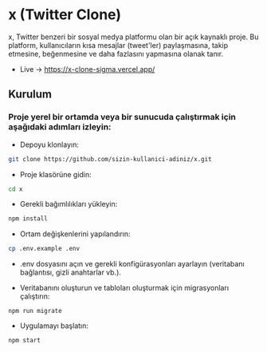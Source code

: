 # x (Twitter Clone)

x, Twitter benzeri bir sosyal medya platformu olan bir açık kaynaklı proje. Bu platform, kullanıcıların kısa mesajlar (tweet'ler) paylaşmasına, takip etmesine, beğenmesine ve daha fazlasını yapmasına olanak tanır.

- Live -> https://x-clone-sigma.vercel.app/

## Kurulum

### Proje yerel bir ortamda veya bir sunucuda çalıştırmak için aşağıdaki adımları izleyin:

- Depoyu klonlayın:

```bash
git clone https://github.com/sizin-kullanici-adiniz/x.git
```

- Proje klasörüne gidin:

```bash
cd x
```

- Gerekli bağımlılıkları yükleyin:

```bash
npm install
```

- Ortam değişkenlerini yapılandırın:

```bash
cp .env.example .env
```

- .env dosyasını açın ve gerekli konfigürasyonları ayarlayın (veritabanı bağlantısı, gizli anahtarlar vb.).

- Veritabanını oluşturun ve tabloları oluşturmak için migrasyonları çalıştırın:

```
npm run migrate
```

- Uygulamayı başlatın:

```
npm start
```
